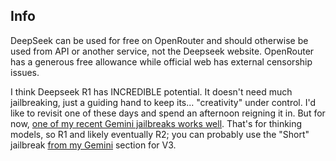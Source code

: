 ## Info
DeepSeek can be used for free on OpenRouter and should otherwise be used from API or another service, not the Deepseek website. OpenRouter has a generous free allowance while official web has external censorship issues.

I think Deepseek R1 has INCREDIBLE potential. It doesn't need much jailbreaking, just a guiding hand to keep its... "creativity" under control. I'd like to revisit one of these days and spend an afternoon reigning it in. But for now, [one of my recent Gemini jailbreaks works well](https://github.com/horselock/Jailbreaks/blob/main/Gemini/2.5/Pyrite%203%20Beta%20(Flash%20on%20web%20or%20app)). That's for thinking models, so R1 and likely eventually R2; you can probably use the "Short" jailbreak [from my Gemini](https://github.com/horselock/Jailbreaks/tree/main/Gemini/2.5) section for V3.
